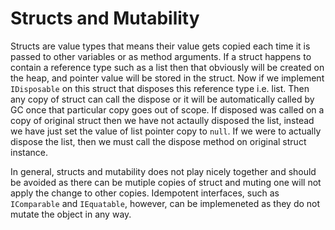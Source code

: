 # Structs and Mutability

Structs are value types that means their value gets copied each time it is passed to other variables or as method arguments.
If a struct happens to contain a reference type such as a list then that obviously will be created on the heap, and pointer value will be 
stored in the struct. 
Now if we implement `IDisposable` on this struct that disposes this reference type i.e. list. Then any copy of struct can call the dispose or it will
be automatically called by GC once that particular copy goes out of scope. If disposed was called on a copy of original struct then we have not actaully disposed the list, instead we have just set the value of list pointer copy to `null`.
If we were to actually dispose the list, then we must call the dispose method on original struct instance.

In general, structs and mutability does not play nicely together and should be avoided as there can be mutiple copies of struct and muting one will not apply the change to other copies. Idempotent interfaces, such as `IComparable` and `IEquatable`, however, can be implemeneted as they do not mutate the object in any way.